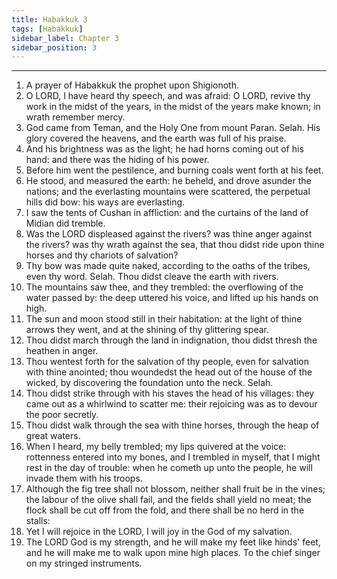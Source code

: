 ```yaml
---
title: Habakkuk 3
tags: [Habakkuk]
sidebar_label: Chapter 3
sidebar_position: 3
---
```


---
1. A prayer of Habakkuk the prophet upon Shigionoth.
2. O LORD, I have heard thy speech, and was afraid: O LORD, revive thy work in the midst of the years, in the midst of the years make known; in wrath remember mercy.
3. God came from Teman, and the Holy One from mount Paran. Selah. His glory covered the heavens, and the earth was full of his praise.
4. And his brightness was as the light; he had horns coming out of his hand: and there was the hiding of his power.
5. Before him went the pestilence, and burning coals went forth at his feet.
6. He stood, and measured the earth: he beheld, and drove asunder the nations; and the everlasting mountains were scattered, the perpetual hills did bow: his ways are everlasting.
7. I saw the tents of Cushan in affliction: and the curtains of the land of Midian did tremble.
8. Was the LORD displeased against the rivers? was thine anger against the rivers? was thy wrath against the sea, that thou didst ride upon thine horses and thy chariots of salvation?
9. Thy bow was made quite naked, according to the oaths of the tribes, even thy word. Selah. Thou didst cleave the earth with rivers.
10. The mountains saw thee, and they trembled: the overflowing of the water passed by: the deep uttered his voice, and lifted up his hands on high.
11. The sun and moon stood still in their habitation: at the light of thine arrows they went, and at the shining of thy glittering spear.
12. Thou didst march through the land in indignation, thou didst thresh the heathen in anger.
13. Thou wentest forth for the salvation of thy people, even for salvation with thine anointed; thou woundedst the head out of the house of the wicked, by discovering the foundation unto the neck. Selah.
14. Thou didst strike through with his staves the head of his villages: they came out as a whirlwind to scatter me: their rejoicing was as to devour the poor secretly.
15. Thou didst walk through the sea with thine horses, through the heap of great waters.
16. When I heard, my belly trembled; my lips quivered at the voice: rottenness entered into my bones, and I trembled in myself, that I might rest in the day of trouble: when he cometh up unto the people, he will invade them with his troops.
17. Although the fig tree shall not blossom, neither shall fruit be in the vines; the labour of the olive shall fail, and the fields shall yield no meat; the flock shall be cut off from the fold, and there shall be no herd in the stalls:
18. Yet I will rejoice in the LORD, I will joy in the God of my salvation.
19. The LORD God is my strength, and he will make my feet like hinds' feet, and he will make me to walk upon mine high places. To the chief singer on my stringed instruments.